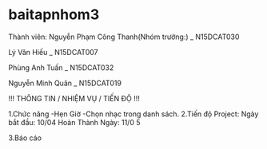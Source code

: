 # baitapnhom3
Thành viên:
Nguyễn Phạm Công Thanh(Nhóm trưởng:) _ N15DCAT030

Lý Văn Hiếu _ N15DCAT007

Phùng Anh Tuấn _ N15DCAT032

Nguyễn Minh Quân _ N15DCAT019

!!! THÔNG TIN / NHIỆM VỤ / TIẾN ĐỘ !!!

1.Chức năng 
 -Hẹn Giờ
 -Chọn nhạc trong danh sách.
2.Tiến độ Project: 
Ngày bắt đầu: 10/04
Hoàn Thành Ngày: 11/0 5

3.Báo cáo



